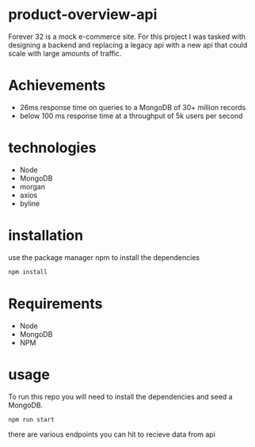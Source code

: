 # product-overview-api

Forever 32 is a mock e-commerce site. For this project I was tasked with designing a backend and replacing a legacy api with a new api that could scale with large amounts of traffic.

# Achievements
- 26ms response time on queries to a MongoDB of 30+ million records
- below 100 ms response time at a throughput of 5k users per second

# technologies
- Node
- MongoDB
- morgan
- axios
- byline

# installation

use the package manager npm to install the dependencies

```bash
npm install
```
# Requirements
- Node
- MongoDB
- NPM

# usage

To run this repo you will need to install the dependencies and seed a MongoDB.

```bash
npm run start
```

there are various endpoints you can hit to recieve data from api
